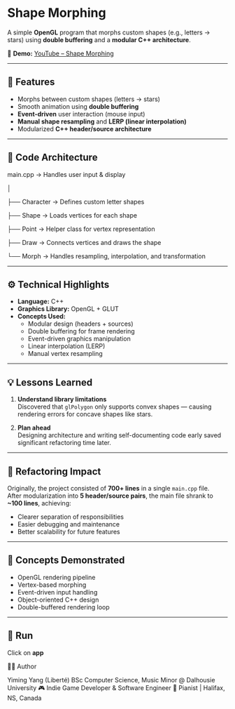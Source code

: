# Shape Morphing

A simple **OpenGL** program that morphs custom shapes (e.g., letters → stars) using **double buffering** and a **modular C++ architecture**.

🎥 **Demo:** [YouTube – Shape Morphing](https://www.youtube.com/watch?v=7SlBEJYV8-g)

---

## 🚀 Features

- Morphs between custom shapes (letters → stars)
- Smooth animation using **double buffering**
- **Event-driven** user interaction (mouse input)
- **Manual shape resampling** and **LERP (linear interpolation)**
- Modularized **C++ header/source architecture**

---

## 🧩 Code Architecture

main.cpp → Handles user input & display

│

├── Character → Defines custom letter shapes

├── Shape → Loads vertices for each shape

├── Point → Helper class for vertex representation

├── Draw → Connects vertices and draws the shape

└── Morph → Handles resampling, interpolation, and transformation


---

## ⚙️ Technical Highlights

- **Language:** C++
- **Graphics Library:** OpenGL + GLUT  
- **Concepts Used:**
  - Modular design (headers + sources)
  - Double buffering for frame rendering
  - Event-driven graphics manipulation
  - Linear interpolation (LERP)
  - Manual vertex resampling

---

## 💡 Lessons Learned

1. **Understand library limitations**  
   Discovered that `glPolygon` only supports convex shapes — causing rendering errors for concave shapes like stars.

2. **Plan ahead**  
   Designing architecture and writing self-documenting code early saved significant refactoring time later.

---

## 🔁 Refactoring Impact

Originally, the project consisted of **700+ lines** in a single `main.cpp` file.  
After modularization into **5 header/source pairs**, the main file shrank to **~100 lines**, achieving:
- Clearer separation of responsibilities  
- Easier debugging and maintenance  
- Better scalability for future features  

---

## 🧠 Concepts Demonstrated

- OpenGL rendering pipeline  
- Vertex-based morphing  
- Event-driven input handling  
- Object-oriented C++ design  
- Double-buffered rendering loop  

---

## 🧱 Run
Click on **app**


🧑‍💻 Author

Yiming Yang (Liberté)
BSc Computer Science, Music Minor @ Dalhousie University
🎮 Indie Game Developer & Software Engineer
🎹 Pianist | Halifax, NS, Canada

